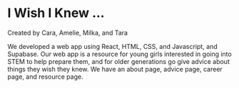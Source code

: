 # I Wish I Knew ... 
Created by Cara, Amelie, Milka, and Tara

We developed a web app using React, HTML, CSS, and Javascript, and Supabase.  Our web app is a resource for young girls interested in going into STEM to help prepare them, and for older generations go give advice about things they wish they knew.  We have an about page, advice page, career page, and resource page.
